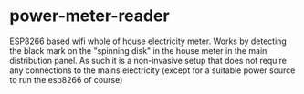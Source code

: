 # power-meter-reader

ESP8266 based wifi whole of house electricity meter.  Works by detecting the black mark on the "spinning disk" in the house meter in the main distribution panel.  As such it is a non-invasive setup that does not require any connections to the mains electricity (except for a suitable power source to run the esp8266 of course)

